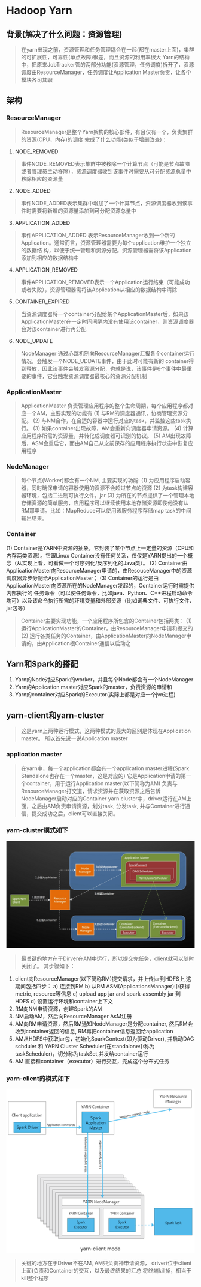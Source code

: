 # Hadoop Yarn
## 背景(解决了什么问题：资源管理) 
> 在yarn出现之前，资源管理和任务管理耦合在一起(都在master上面)，集群的可扩展性，可靠性(单点故障)很差，而且资源的利用率很大
> Yarn的结构中，把原来JobTracker管的两部分功能(资源管理，任务调度)拆开了，资源调度由ResourceManager，任务调度让Application Master负责，让各个模块各司其职

## 架构
### ResourceManager
> ResourceManager是整个Yarn架构的核心部件，有且仅有一个，负责集群的资源(CPU，内存)的调度
> 完成了什么功能(类似于增删改查)：
1. NODE_REMOVED
> 事件NODE_REMOVED表示集群中被移除一个计算节点（可能是节点故障或者管理员主动移除），资源调度器收到该事件时需要从可分配资源总量中移除相应的资源量

2. NODE_ADDED
> 事件NODE_ADDED表示集群中增加了一个计算节点，资源调度器收到该事件时需要将新增的资源量添加到可分配资源总量中

3. APPLICATION_ADDED
> 事件APPLICATION_ADDED 表示ResourceManager收到一个新的Application。通常而言，资源管理器需要为每个application维护一个独立的数据结 构，以便于统一管理和资源分配。资源管理器需将该Application添加到相应的数据结构中

4. APPLICATION_REMOVED
> 事件APPLICATION_REMOVED表示一个Application运行结束（可能成功或者失败），资源管理器需将该Application从相应的数据结构中清除

5. CONTAINER_EXPIRED
> 当资源调度器将一个container分配给某个ApplicationMaster后，如果该ApplicationMaster在一定时间间隔内没有使用该container，则资源调度器会对该container进行再分配

6. NODE_UPDATE
> NodeManager 通过心跳机制向ResourceManager汇报各个container运行情况，会触发一个NODE_UDDATE事件，由于此时可能有新的 container得到释放，因此该事件会触发资源分配，也就是说，该事件是6个事件中最重要的事件，它会触发资源调度器最核心的资源分配机制

### ApplicationMaster
> ApplicationMaster 负责管理应用程序的整个生命周期，每个应用程序都对应一个AM，主要实现的功能有
    (1) 与RM的调度器通讯，协商管理资源分配。
    (2) 与NM合作，在合适的容器中运行对应的task，并监控这些task执行。
    (3) 如果container出现故障，AM会重新向调度器申请资源。
    (4) 计算应用程序所需的资源量，并转化成调度器可识别的协议。
    (5) AM出现故障后，ASM会重启它，而由AM自己从之前保存的应用程序执行状态中恢复应用程序

### NodeManager
> 每个节点(Worker)都会有一个NM, 主要实现的功能:
(1) 为应用程序启动容器，同时确保申请的容器使用的资源不会超过节点的资源
(2) 为task构建容器环境，包括二进制可执行文件，jar
(3) 为所在的节点提供了一个管理本地存储资源的简单服务，应用程序可以继续使用本地存储资源即使他没有从RM那申请。比如：MapReduce可以使用该服务程序存储map task的中间输出结果。

### Container
(1) Container是YARN中资源的抽象，它封装了某个节点上一定量的资源（CPU和内存两类资源）。它跟Linux Container没有任何关系，仅仅是YARN提出的一个概念（从实现上看，可看做一个可序列化/反序列化的Java类）。
(2) Container由ApplicationMaster向ResourceManager申请的，由ResouceManager中的资源调度器异步分配给ApplicationMaster；
(3) Container的运行是由ApplicationMaster向资源所在的NodeManager发起的，Container运行时需提供内部执行的 任务命令（可以使任何命令，比如java、Python、C++进程启动命令均可）以及该命令执行所需的环境变量和外部资源（比如词典文件、可执行文件、 jar包等）
> Container主要实现功能，一个应用程序所包含的Container包括两类：
(1) 运行ApplicationMaster的Container，由ResourceManager申请和提交的
(2) 运行各类任务的Container，由ApplicationMaster向NodeManager申请的，由Application根Container通信以启动之

## Yarn和Spark的搭配
1. Yarn的Node对应Spark的worker，并且每个Node都会有一个NodeManager
2. Yarn的Application master对应Spark的master，负责资源的申请和
3. Yarn的container对应Spark的Executor(实际上都是对应一个jvn进程)
## yarn-client和yarn-cluster
> 这是yarn上两种运行模式，这两种模式的最大的区别是体现在Application master。
> 所以首先说一说Application master

### application master
> 在yarn中，每一个application都会有一个application master进程(Spark Standalone也存在一个master，这是对应的)
> 它是Application申请的第一个container，用于运行Application master(以下简称为AM)
> 负责与ResourceManager打交道，请求资源并在获取资源之后告诉NodeManager启动对应的Container
> yarn cluster中，driver运行在AM上面，之后由AM负责申请资源，划分task, 分发task, 并与Container进行通信，提交成功之后，client可以直接关闭。

### yarn-cluster模式如下
![cluster模式](pic/yarn-cluster.png)
> 最关键的地方在于Dirver在AM中运行，所以提交完任务，client就可以随时关闭了。
> 其步骤如下：
1. client向ResourceManager(以下简称RM)提交请求，并上传jar到HDFS上,这期间包括四步：
    a) 连接到RM
    b) 从RM ASM(ApplicationsManager)中获得metric, resource等信息
    c) upload app jar and spark-assembly jar 到HDFS
    d) 设置运行环境和container上下文
2. RM向NM申请资源，创建Spark的AM
3. NM启动AM，然后向ResourceManager AsM注册
4. AM向RM申请资源，然后RM通知NodeManager是分配container, 然后RM会收到container返回的信息, RM再把container信息返回给application
5. AM从HDFS中获取jar包，初始化SparkContext(即为驱动Driver), 并启动DAG schduler 和 YARN Cluster Scheduler(在standalone中称为taskScheduler)，切分称为taskSet,并发给container运行
6. AM 直接和container（executor）进行交互，完成这个分布式任务

### yarn-client的模式如下
![client模式](pic/yarn-client.png)
> 关键的地方在于Driver不在AM, AM只负责神申请资源，
> driver(位于client上面)负责和Container的交互，以及最终结果的汇总
> 将终端kill掉，相当于kill整个程序







